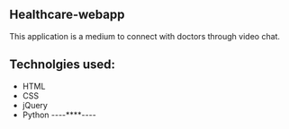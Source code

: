 ## Healthcare-webapp
This application is a medium to connect with doctors through video chat.

## Technolgies used:
- HTML
- CSS
- jQuery
- Python
----****----



